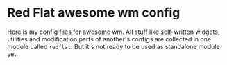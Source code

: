 # Red Flat awesome wm config
Here is my config files for awesome wm. All stuff like self-written widgets, utilities and modification parts of another's configs are collected in one module called `redflat`. But it's not ready to be used as standalone module yet.
